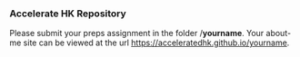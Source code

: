 ### Accelerate HK Repository

Please submit your preps assignment in the folder /**yourname**.
Your about-me site can be viewed at the url https://acceleratedhk.github.io/yourname.
